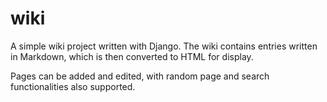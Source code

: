# wiki

A simple wiki project written with Django. The wiki contains entries written in Markdown, which is then converted to HTML for display. 

Pages can be added and edited, with random page and search functionalities also supported.
